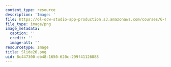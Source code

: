 ```yaml
---
content_type: resource
description: 'Image: '
file: https://ol-ocw-studio-app-production.s3.amazonaws.com/courses/6-004-computation-structures-spring-2017/8c447300eb481650620c299f41126888_Slide26.png
file_type: image/png
image_metadata:
  caption: ''
  credit: ''
  image-alt: ''
resourcetype: Image
title: Slide26.png
uid: 8c447300-eb48-1650-620c-299f41126888
---
```

